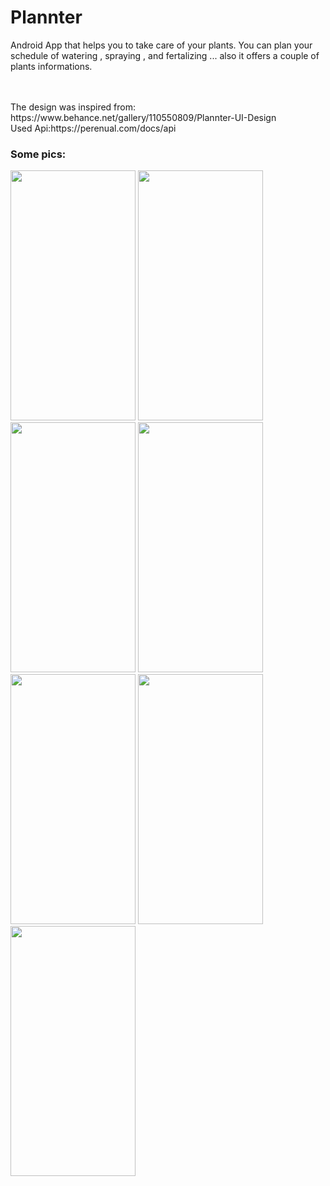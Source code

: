 # Plannter
Android App that helps you to take care of your plants.
You can plan your schedule of watering , spraying , and fertalizing ... also it offers a couple of plants informations.<br/>

</br>
<br/>The design was inspired from: <a ref=https://www.behance.net/gallery/110550809/Plannter-UI-Design>https://www.behance.net/gallery/110550809/Plannter-UI-Design</a>
<br/>Used Api:<a ref=https://perenual.com/docs/api>https://perenual.com/docs/api</a>
<h3>Some pics:</h3>

<img src="https://github.com/Meriem453/Plannter/assets/75329424/ab4d1a64-6893-41bf-b1e1-9ec974fc0d29.PNG" height=400 width=200 padding=30>
<img src="https://github.com/Meriem453/Plannter/assets/75329424/edb71875-3656-4987-ba9c-7ce5a27a06bc.PNG" height=400 width=200>
<img src="https://github.com/Meriem453/Plannter/assets/75329424/66ac650b-d177-4c56-812b-bb7de21b4933" height=400 width=200>
<img src="https://github.com/Meriem453/Plannter/assets/75329424/e1a21e7a-a721-458e-a91f-ebf369181f78" height=400 width=200>
<img src="https://github.com/Meriem453/Plannter/assets/75329424/e06fdea3-ec9b-48d1-bb6c-153fea6d3ed4" height=400 width=200>
<img src="https://github.com/Meriem453/Plannter/assets/75329424/63fc51a0-6221-47df-b86a-9fe067848b79" height=400 width=200>
<img src="https://github.com/Meriem453/Plannter/assets/75329424/8effe3eb-9e6f-43f4-802f-8d268e14159c" height=400 width=200>

